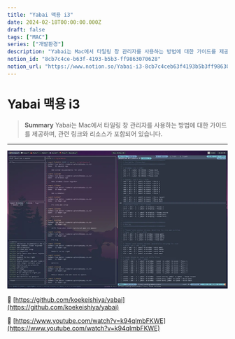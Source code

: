 ```yaml
---
title: "Yabai 맥용 i3"
date: 2024-02-18T00:00:00.000Z
draft: false
tags: ["MAC"]
series: ["개발환경"]
description: "Yabai는 Mac에서 타일링 창 관리자를 사용하는 방법에 대한 가이드를 제공하며, 관련 링크와 리소스가 포함되어 있습니다."
notion_id: "8cb7c4ce-b63f-4193-b5b3-ff9863070628"
notion_url: "https://www.notion.so/Yabai-i3-8cb7c4ceb63f4193b5b3ff9863070628"
---
```


# Yabai 맥용 i3

> **Summary**
> Yabai는 Mac에서 타일링 창 관리자를 사용하는 방법에 대한 가이드를 제공하며, 관련 링크와 리소스가 포함되어 있습니다.

---

![Image](image_512b66da33b8.png)



🔗 [https://github.com/koekeishiya/yabai](https://github.com/koekeishiya/yabai)

🔗 [https://www.youtube.com/watch?v=k94qImbFKWE](https://www.youtube.com/watch?v=k94qImbFKWE)

